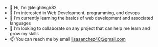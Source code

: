 - 👋 Hi, I’m @leighleigh82
- 👀 I’m interested in Web Development, programming, and devops  
- 🌱 I’m currently learning the basics of web development and associated languages 
- 💞️ I’m looking to collaborate on any project that can help me learn and grow my skills 
- 📫 You can reach me by email lisasanchez40@gmail.com

<!---
leighleigh82/leighleigh82 is a ✨ special ✨ repository because its `README.md` (this file) appears on your GitHub profile.
You can click the Preview link to take a look at your changes.
--->
